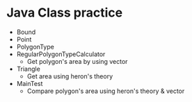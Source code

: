 # Java Class practice

* Bound
* Point
* PolygonType
* RegularPolygonTypeCalculator
  - Get polygon's area by using vector
* Triangle
  - Get area using heron's theory
* MainTest
  - Compare polygon's area using heron's theory & vector
